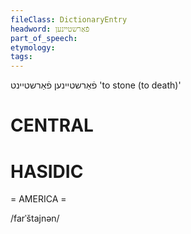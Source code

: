 ```yaml
---
fileClass: DictionaryEntry
headword: פֿאַרשטיינען
part_of_speech: 
etymology: 
tags: 
---
```

פֿאַרשטיינען
פֿאַרשטיינט
'to stone (to death)'

CENTRAL
========

HASIDIC
=======
= AMERICA = 

/farˈštajnən/